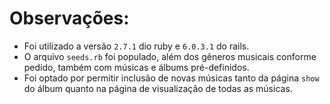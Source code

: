# Observações:
* Foi utilizado a versão `2.7.1` dio ruby e `6.0.3.1` do rails.
* O arquivo `seeds.rb` foi populado, além dos gêneros musicais conforme pedido, também com músicas e álbums pré-definidos.
* Foi optado por permitir inclusão de novas músicas tanto da página `show` do álbum quanto na página de visualização de todas as músicas.